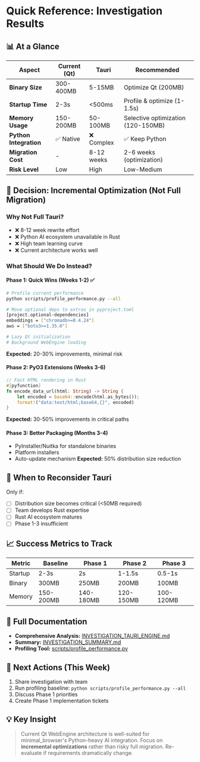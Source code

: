 # Quick Reference: Investigation Results

## 📊 At a Glance

| Aspect | Current (Qt) | Tauri | Recommended |
|--------|-------------|-------|-------------|
| **Binary Size** | 300-400MB | 5-15MB | Optimize Qt (200MB) |
| **Startup Time** | 2-3s | <500ms | Profile & optimize (1-1.5s) |
| **Memory Usage** | 150-200MB | 50-100MB | Selective optimization (120-150MB) |
| **Python Integration** | ✅ Native | ❌ Complex | ✅ Keep Python |
| **Migration Cost** | - | 8-12 weeks | 2-6 weeks (optimization) |
| **Risk Level** | Low | High | Low-Medium |

## 🎯 Decision: Incremental Optimization (Not Full Migration)

### Why Not Full Tauri?
- ❌ 8-12 week rewrite effort
- ❌ Python AI ecosystem unavailable in Rust
- ❌ High team learning curve
- ❌ Current architecture works well

### What Should We Do Instead?

#### Phase 1: Quick Wins (Weeks 1-2) ✅
```bash
# Profile current performance
python scripts/profile_performance.py --all

# Move optional deps to extras in pyproject.toml
[project.optional-dependencies]
embeddings = ["chromadb>=0.4.24"]
aws = ["boto3>=1.35.0"]

# Lazy Qt initialization
# Background WebEngine loading
```
**Expected:** 20-30% improvements, minimal risk

#### Phase 2: PyO3 Extensions (Weeks 3-6)
```rust
// Fast HTML rendering in Rust
#[pyfunction]
fn encode_data_url(html: String) -> String {
    let encoded = base64::encode(html.as_bytes());
    format!("data:text/html;base64,{}", encoded)
}
```
**Expected:** 30-50% improvements in critical paths

#### Phase 3: Better Packaging (Months 3-4)
- PyInstaller/Nuitka for standalone binaries
- Platform installers
- Auto-update mechanism
**Expected:** 50% distribution size reduction

## 🚦 When to Reconsider Tauri

Only if:
- [ ] Distribution size becomes critical (<50MB required)
- [ ] Team develops Rust expertise
- [ ] Rust AI ecosystem matures
- [ ] Phase 1-3 insufficient

## 📈 Success Metrics to Track

| Metric | Baseline | Phase 1 | Phase 2 | Phase 3 |
|--------|----------|---------|---------|---------|
| Startup | 2-3s | 2s | 1-1.5s | 0.5-1s |
| Binary | 300MB | 250MB | 200MB | 100MB |
| Memory | 150-200MB | 140-180MB | 120-150MB | 100-120MB |

## 🔗 Full Documentation

- **Comprehensive Analysis:** [INVESTIGATION_TAURI_ENGINE.md](../planning/INVESTIGATION_TAURI_ENGINE.md)
- **Summary:** [INVESTIGATION_SUMMARY.md](../planning/INVESTIGATION_SUMMARY.md)
- **Profiling Tool:** [scripts/profile_performance.py](./scripts/profile_performance.py)

## 🚀 Next Actions (This Week)

1. Share investigation with team
2. Run profiling baseline: `python scripts/profile_performance.py --all`
3. Discuss Phase 1 priorities
4. Create Phase 1 implementation tickets

## 💡 Key Insight

> Current Qt WebEngine architecture is well-suited for minimal_browser's Python-heavy AI integration. Focus on **incremental optimizations** rather than risky full migration. Re-evaluate if requirements dramatically change.
